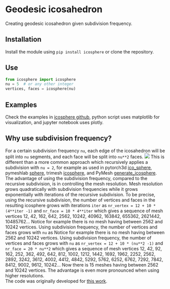 # Geodesic icosahedron
Creating geodesic icosahedron given subdivision frequency.
## Installation
Install the module using ```pip install icosphere``` or clone the repository.
## Use
``` python
from icosphere import icosphere
nu = 5  # or any other integer
vertices, faces = icosphere(nu)
```
## Examples
Check the examples in [icosphere github](https://github.com/vedranaa/icosphere), python script uses matplotlib for visualization, and jupyter notebook uses plotly.
## Why use subdivision frequency?
For a certain subdivision frequency `nu`, each edge of the icosahedron will be split into `nu` segments, and each face will be split into `nu**2` faces.
![](https://github.com/vedranaa/icosphere/raw/main/Figure.png)
This is different than a more common approach which recursively applies a subdivision with `nu = 2`, for example as used in pytorch3d [ico_sphere](https://github.com/facebookresearch/pytorch3d/blob/master/pytorch3d/utils/ico_sphere.py), pymeshlab [sphere](https://pymeshlab.readthedocs.io/en/latest/filter_list.html#sphere), trimesh [icosphere](https://trimsh.org/trimesh.creation.html?highlight=icosahedron#trimesh.creation.icosphere), and PyMesh [generate_icosphere](https://github.com/PyMesh/PyMesh/blob/384ba882b7558ba6e8653ed263c419226c22bddf/python/pymesh/meshutils/generate_icosphere.py).  
The advantage of using the subdivision frequency, compared to the recursive subdivision, is in controlling the mesh resolution. Mesh resolution grows quadratically with subdivision frequencies while it grows exponentially with iterations of the recursive subdivision. To be precise, using the recursive subdivision, the number of vertices and faces in the resulting icosphere grows with iterations `iter` as `nr_vertex = 12 + 10 * (4**iter -1)` and `nr_face = 10 * 4**iter` which gives a sequence of mesh vertices
    12, 42, 162, 642, 2562, 10242, 40962, 163842, 655362, 2621442, 10485762...
Notice for example there is no mesh having between 2562 and 10242 vertices. Using subdivision frequency, the number of vertices and faces grows with `nu` as
Notice for example there is no mesh having between 2562 and 10242 vertices. Using subdivision frequency, the number of vertices and faces grows with `nu` as `nr_vertex = 12 + 10 * (nu**2 -1)` and `nr_face = 20 * nu**2` which gives a sequence of mesh vertices
     12, 42, 92, 162, 252, 362, 492, 642, 812, 1002, 1212, 1442, 1692, 1962,
     2252, 2562, 2892, 3242, 3612, 4002, 4412, 4842, 5292, 5762, 6252, 6762,
     7292, 7842, 8412, 9002, 9612, 10242...
Now there is 15 meshes having between 2562 and 10242 vertices. The advantage is even more pronounced when using higher resolutions.  
The code was originally developed for [this work](https://ieeexplore.ieee.org/document/7182720).
